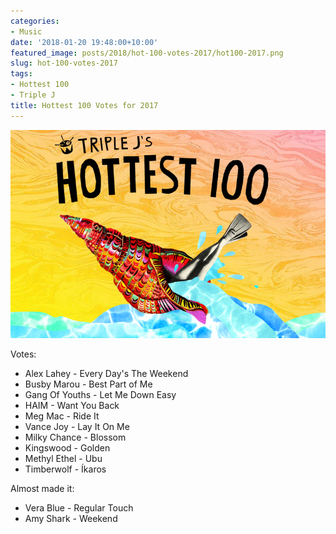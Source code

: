 ```yaml
---
categories:
- Music
date: '2018-01-20 19:48:00+10:00'
featured_image: posts/2018/hot-100-votes-2017/hot100-2017.png
slug: hot-100-votes-2017
tags:
- Hottest 100
- Triple J
title: Hottest 100 Votes for 2017
---
```


![hot100](hot100-2017.png)

Votes:

- Alex Lahey - Every Day's The Weekend
- Busby Marou - Best Part of Me
- Gang Of Youths - Let Me Down Easy
- HAIM - Want You Back
- Meg Mac - Ride It
- Vance Joy - Lay It On Me
- Milky Chance - Blossom
- Kingswood - Golden
- Methyl Ethel - Ubu
- Timberwolf - Íkaros

Almost made it:

- Vera Blue - Regular Touch
- Amy Shark - Weekend